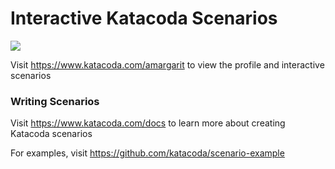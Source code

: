 # Interactive Katacoda Scenarios

[![](http://shields.katacoda.com/katacoda/amargarit/count.svg)](https://www.katacoda.com/amargarit "Get your profile on Katacoda.com")

Visit https://www.katacoda.com/amargarit to view the profile and interactive scenarios

### Writing Scenarios
Visit https://www.katacoda.com/docs to learn more about creating Katacoda scenarios

For examples, visit https://github.com/katacoda/scenario-example
